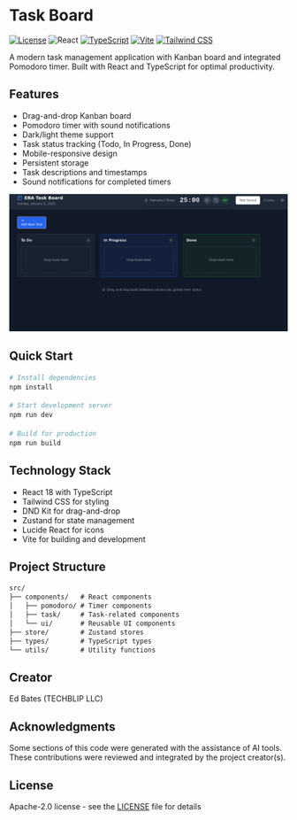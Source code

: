 # Task Board

[![License](https://img.shields.io/badge/license-MIT-green)](LICENSE)  ![React](https://img.shields.io/badge/react-18.3.1-61DAFB?logo=react)  [![TypeScript](https://img.shields.io/badge/typescript-5.5.3-3178C6?logo=typescript)](https://www.typescriptlang.org/)  [![Vite](https://img.shields.io/badge/vite-5.4.2-646CFF?logo=vite)](https://vitejs.dev/)  [![Tailwind CSS](https://img.shields.io/badge/tailwindcss-3.4.1-38B2AC?logo=tailwind-css)](https://tailwindcss.com/)



A modern task management application with Kanban board and integrated Pomodoro timer.   Built with React and TypeScript for optimal productivity.

## Features

- Drag-and-drop Kanban board
- Pomodoro timer with sound notifications
- Dark/light theme support
- Task status tracking (Todo, In Progress, Done)
- Mobile-responsive design
- Persistent storage
- Task descriptions and timestamps
- Sound notifications for completed timers

![Task Board](public/images/taskboard.png)


## Quick Start

```bash
# Install dependencies
npm install

# Start development server
npm run dev

# Build for production
npm run build
```

## Technology Stack

- React 18 with TypeScript
- Tailwind CSS for styling
- DND Kit for drag-and-drop
- Zustand for state management
- Lucide React for icons
- Vite for building and development

## Project Structure

```
src/
├── components/   # React components
│   ├── pomodoro/ # Timer components
│   ├── task/     # Task-related components
│   └── ui/       # Reusable UI components
├── store/        # Zustand stores
├── types/        # TypeScript types
└── utils/        # Utility functions
```


## Creator

Ed Bates (TECHBLIP LLC)

## Acknowledgments

Some sections of this code were generated with the assistance of AI tools.   These contributions were reviewed and integrated by the project creator(s).

## License

Apache-2.0 license - see the [LICENSE](LICENSE) file for details
